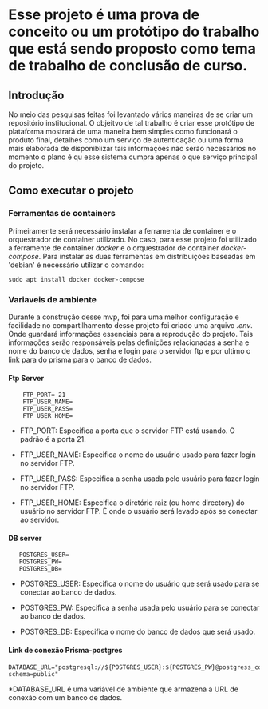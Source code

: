# Esse projeto é uma prova de conceito ou um protótipo do trabalho que está sendo proposto como tema de trabalho de conclusão de curso.

## Introdução
No meio das pesquisas feitas foi levantado vários maneiras de se criar um repositório institucional. O objeitvo de tal trabalho é criar esse protótipo de plataforma mostrará de uma maneira bem simples como funcionará o produto final, detalhes como um serviço de autenticação ou uma forma mais elaborada de disponiblizar tais informações não serão necessários no momento o plano é qu esse sistema cumpra apenas o que serviço principal do projeto.

## Como executar o projeto
 ### Ferramentas de containers
Primeiramente será necessário instalar a ferramenta de container e o orquestrador de container utilizado. No caso, para esse projeto foi utilizado a ferramente de container *docker* e o orquestrador de container *docker-compose*. Para instalar as duas ferramentas em distribuições baseadas em 'debian' é necessário utilizar o comando:
~~~
sudo apt install docker docker-compose
~~~
 ### Variaveis de ambiente
 Durante a construção desse mvp, foi para uma melhor configuração e facilidade no compartilhamento desse projeto foi criado uma arquivo *.env*. Onde guardará informações essenciais para a reprodução do projeto. Tais informações serão responsáveis pelas definições relacionadas a senha e nome do banco de dados, senha e login para o servidor ftp e por ultimo o link para do prisma para o banco de dados.

#### Ftp Server
~~~
    FTP_PORT= 21
    FTP_USER_NAME=
    FTP_USER_PASS=
    FTP_USER_HOME=
~~~
* FTP_PORT: Especifica a porta que o servidor FTP está usando. O padrão é a porta 21.

* FTP_USER_NAME: Especifica o nome do usuário usado para fazer login no servidor FTP.

* FTP_USER_PASS: Especifica a senha usada pelo usuário para fazer login no servidor FTP.

* FTP_USER_HOME: Especifica o diretório raiz (ou home directory) do usuário no servidor FTP. É onde o usuário será levado após se conectar ao servidor.

#### DB server
 ~~~
    POSTGRES_USER=
    POSTGRES_PW=
    POSTGRES_DB=
 ~~~
* POSTGRES_USER: Especifica o nome do usuário que será usado para se conectar ao banco de dados.

* POSTGRES_PW: Especifica a senha usada pelo usuário para se conectar ao banco de dados.

* POSTGRES_DB: Especifica o nome do banco de dados que será usado.


#### Link de conexão Prisma-postgres
~~~
DATABASE_URL="postgresql://${POSTGRES_USER}:${POSTGRES_PW}@postgress_container:5432/{POSTGRES_DB}?schema=public"
~~~
*DATABASE_URL é uma variável de ambiente que armazena a URL de conexão com um banco de dados.




<!-- ### Formulário de upload

Tipos de dados que são necessáiros, no primeiro momento é um repositório apenas para trabalhos de conclusão de curso.

Tipo do documento: Monografias de TCC

Titulo
Integrantes
Data da defesa
Doc - PDF


# Anotações


Será necessário criar 3 serviços principais. Um servio web que será a apicação, o serviço de persistencia dos dados e um servidor de arquivos que ficará disponibel somente para a aplicação web, tal servidor armazenará os documentos PDFs e irá disponibilizar o caminho para a recuperação dos msms.

O esboço da rede será assim

rede ftp-server:
    Ficará encarregado de ser a ligação do servidor com a aplicação e irá mandar os documentos e tudo mais.

rede bd-server:
    Ficará encarregada da persistencia dos dados e irá salvar o caminho para download dos PDFs.

No final somente a aplicação web poderá visualizar e interagir com as outras redes e servidores.





link bd: DATABASE_URL="postgresql://aluno:abc123@postgress_container:5432/mydb?schema=public" -->